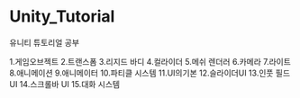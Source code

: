 # Unity_Tutorial
유니티 튜토리얼 공부

1.게임오브젝트
2.트랜스폼
3.리지드 바디
4.컬라이더
5.메쉬 렌더러
6.카메라
7.라이트
8.애니메이션
9.애니메이터
10.파티클 시스템
11.UI의기본
12.슬라이더UI
13.인풋 필드 UI
14.스크롤바 UI
15.대화 시스템
